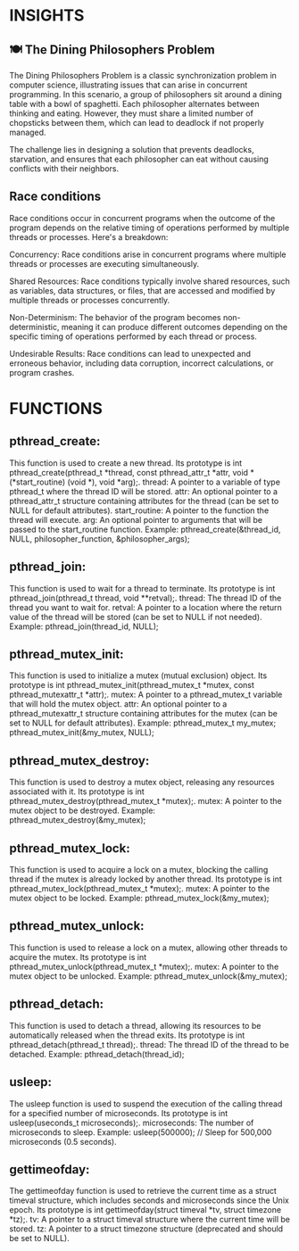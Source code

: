 # INSIGHTS
## 🍽️ The Dining Philosophers Problem

The Dining Philosophers Problem is a classic synchronization problem in computer science, illustrating issues that can arise in concurrent programming. In this scenario, a group of philosophers sit around a dining table with a bowl of spaghetti. Each philosopher alternates between thinking and eating. However, they must share a limited number of chopsticks between them, which can lead to deadlock if not properly managed.

The challenge lies in designing a solution that prevents deadlocks, starvation, and ensures that each philosopher can eat without causing conflicts with their neighbors.

## Race conditions
Race conditions occur in concurrent programs when the outcome of the program depends on the relative timing of operations performed by multiple threads or processes. Here's a breakdown:

Concurrency: Race conditions arise in concurrent programs where multiple threads or processes are executing simultaneously.

Shared Resources: Race conditions typically involve shared resources, such as variables, data structures, or files, that are accessed and modified by multiple threads or processes concurrently.

Non-Determinism: The behavior of the program becomes non-deterministic, meaning it can produce different outcomes depending on the specific timing of operations performed by each thread or process.

Undesirable Results: Race conditions can lead to unexpected and erroneous behavior, including data corruption, incorrect calculations, or program crashes.

# FUNCTIONS

## pthread_create:
This function is used to create a new thread.
Its prototype is int pthread_create(pthread_t *thread, const pthread_attr_t *attr, void *(*start_routine) (void *), void *arg);.
thread: A pointer to a variable of type pthread_t where the thread ID will be stored.
attr: An optional pointer to a pthread_attr_t structure containing attributes for the thread (can be set to NULL for default attributes).
start_routine: A pointer to the function the thread will execute.
arg: An optional pointer to arguments that will be passed to the start_routine function.
Example: pthread_create(&thread_id, NULL, philosopher_function, &philosopher_args);

## pthread_join:
This function is used to wait for a thread to terminate.
Its prototype is int pthread_join(pthread_t thread, void **retval);.
thread: The thread ID of the thread you want to wait for.
retval: A pointer to a location where the return value of the thread will be stored (can be set to NULL if not needed).
Example: pthread_join(thread_id, NULL);

## pthread_mutex_init:
This function is used to initialize a mutex (mutual exclusion) object.
Its prototype is int pthread_mutex_init(pthread_mutex_t *mutex, const pthread_mutexattr_t *attr);.
mutex: A pointer to a pthread_mutex_t variable that will hold the mutex object.
attr: An optional pointer to a pthread_mutexattr_t structure containing attributes for the mutex (can be set to NULL for default attributes).
Example: pthread_mutex_t my_mutex; pthread_mutex_init(&my_mutex, NULL);

## pthread_mutex_destroy:
This function is used to destroy a mutex object, releasing any resources associated with it.
Its prototype is int pthread_mutex_destroy(pthread_mutex_t *mutex);.
mutex: A pointer to the mutex object to be destroyed.
Example: pthread_mutex_destroy(&my_mutex);

## pthread_mutex_lock:
This function is used to acquire a lock on a mutex, blocking the calling thread if the mutex is already locked by another thread.
Its prototype is int pthread_mutex_lock(pthread_mutex_t *mutex);.
mutex: A pointer to the mutex object to be locked.
Example: pthread_mutex_lock(&my_mutex);

## pthread_mutex_unlock:
This function is used to release a lock on a mutex, allowing other threads to acquire the mutex.
Its prototype is int pthread_mutex_unlock(pthread_mutex_t *mutex);.
mutex: A pointer to the mutex object to be unlocked.
Example: pthread_mutex_unlock(&my_mutex);

## pthread_detach:
This function is used to detach a thread, allowing its resources to be automatically released when the thread exits.
Its prototype is int pthread_detach(pthread_t thread);.
thread: The thread ID of the thread to be detached.
Example: pthread_detach(thread_id);

## usleep:
The usleep function is used to suspend the execution of the calling thread for a specified number of microseconds.
Its prototype is int usleep(useconds_t microseconds);.
microseconds: The number of microseconds to sleep.
Example: usleep(500000); // Sleep for 500,000 microseconds (0.5 seconds).

## gettimeofday:
The gettimeofday function is used to retrieve the current time as a struct timeval structure, which includes seconds and microseconds since the Unix epoch.
Its prototype is int gettimeofday(struct timeval *tv, struct timezone *tz);.
tv: A pointer to a struct timeval structure where the current time will be stored.
tz: A pointer to a struct timezone structure (deprecated and should be set to NULL).
